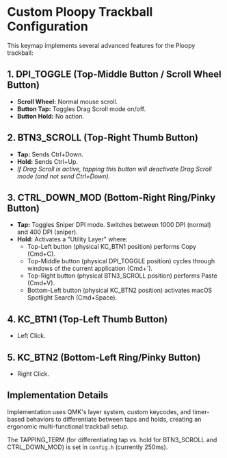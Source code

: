 # Custom Ploopy Trackball Configuration

This keymap implements several advanced features for the Ploopy trackball:

## 1. DPI_TOGGLE (Top-Middle Button / Scroll Wheel Button)

-   **Scroll Wheel:** Normal mouse scroll.
-   **Button Tap:** Toggles Drag Scroll mode on/off.
-   **Button Hold:** No action.

## 2. BTN3_SCROLL (Top-Right Thumb Button)

-   **Tap:** Sends Ctrl+Down.
-   **Hold:** Sends Ctrl+Up.
-   _If Drag Scroll is active, tapping this button will deactivate Drag Scroll mode (and not send Ctrl+Down)._

## 3. CTRL_DOWN_MOD (Bottom-Right Ring/Pinky Button)

-   **Tap:** Toggles Sniper DPI mode. Switches between 1000 DPI (normal) and 400 DPI (sniper).
-   **Hold:** Activates a "Utility Layer" where:
    -   Top-Left button (physical KC_BTN1 position) performs Copy (Cmd+C).
    -   Top-Middle button (physical DPI_TOGGLE position) cycles through windows of the current application (Cmd+`).
    -   Top-Right button (physical BTN3_SCROLL position) performs Paste (Cmd+V).
    -   Bottom-Left button (physical KC_BTN2 position) activates macOS Spotlight Search (Cmd+Space).

## 4. KC_BTN1 (Top-Left Thumb Button)

-   Left Click.

## 5. KC_BTN2 (Bottom-Left Ring/Pinky Button)

-   Right Click.

## Implementation Details

Implementation uses QMK's layer system, custom keycodes, and timer-based
behaviors to differentiate between taps and holds, creating an
ergonomic multi-functional trackball setup.

The TAPPING_TERM (for differentiating tap vs. hold for BTN3_SCROLL and CTRL_DOWN_MOD) is set in `config.h` (currently 250ms).
